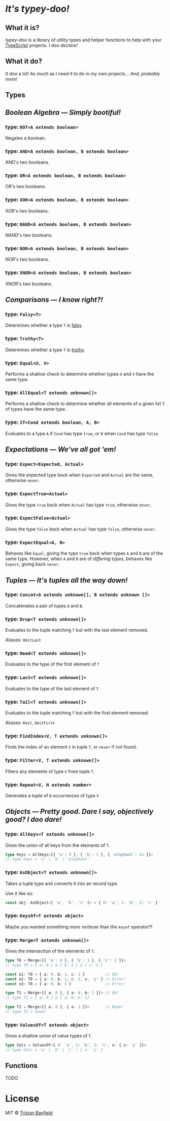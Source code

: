 # *It's typey-doo!*

## What it is?

*typey-doo* is a library of utility types and helper functions to help with your [TypeScript](https://www.typescriptlang.org/) projects. *I doo declare!*

## What it do?

It *doo* a lot! As much as I need it to do in my own projects... *And, probably more!*

## Types

## *Boolean Algebra &mdash; Simply bootiful!*

### type: `NOT<A extends boolean>`

Negates a boolean.

### type: `AND<A extends boolean, B extends boolean>`

AND's two booleans.

### type: `OR<A extends boolean, B extends boolean>`

OR's two booleans.

### type: `XOR<A extends boolean, B extends boolean>`

XOR's two booleans.

### type: `NAND<A extends boolean, B extends boolean>`

NAND's two booleans.

### type: `NOR<A extends boolean, B extends boolean>`

NOR's two booleans.

### type: `XNOR<A extends boolean, B extends boolean>`

XNOR's two booleans.

## *Comparisons &mdash; I know right?!*

### type: `Falsy<T>`

Determines whether a type `T` is [falsy](https://developer.mozilla.org/en-US/docs/Glossary/Falsy).

### type: `Truthy<T>`

Determines whether a type `T` is [truthy](https://developer.mozilla.org/en-US/docs/Glossary/Truthy).

### type: `Equal<U, V>`

Performs a shallow check to determine whether types `U` and `V` have the same type.

### type: `AllEqual<T extends unknown[]>`

Performs a shallow check to determine whether all elements of a given list `T` of types have the same type.

### type: `If<Cond extends boolean, A, B>`

Evaluates to a type `A` if `Cond` has type `true`, or `B` when `Cond` has type `false`.

## *Expectations &mdash; We've all got &#39;em!*

### type: `Expect<Expected, Actual>`

Gives the expected type back when `Expected` and `Actual` are the same, otherwise `never`.

### type: `ExpectTrue<Actual>`

Gives the type `true` back when `Actual` has type `true`, otherwise `never`.

### type: `ExpectFalse<Actual>`

Gives the type `false` back when `Actual` has type `false`, otherwise `never`.

### type: `ExpectEqual<A, B>`

Behaves like `Equal`, giving the type `true` back when types `A` and `B` are of the same type. However, when `A` and `B` are of *differing* types, behaves like `Expect`, giving back `never`.

## *Tuples &mdash; It's tuples all the way down!*

### type: `Concat<A extends unknown[], B extends unknown []>`

Concatenates a pair of tupes `A` and `B`.

### type: `Drop<T extends unknown[]>`

Evaluates to the tuple matching `T` but with the last element removed.

Aliases: `OmitLast`

### type: `Head<T extends unknown[]>`

Evaluates to the type of the first element of `T`

### type: `Last<T extends unknown[]>`

Evaluates to the type of the last element of `T`

### type: `Tail<T extends unknown[]>`

Evaluates to the tuple matching `T` but with the first element removed.

Aliases: `Rest`, `OmitFirst`

### type: `FindIndex<V, T extends unknown[]>`

Finds the index of an element `V` in tuple `T`, or `never` if not found.

### type: `Filter<V, T extends unknown[]>`

Filters any elements of type `V` from tuple `T`.

### type: `Repeat<V, N extends number>`

Generates a tuple of `N` occurrences of type `V`

## *Objects &mdash; Pretty good. Dare I say, objectively good? I doo dare!*

### type: `AllKeys<T extends unknown[]>`

Gives the union of all keys from the elements of `T`.

```ts
type Keys = AllKeys<[{ 'a': 0 }, { 'b': 1 }, { 'elephant': 42 }]>
// type Keys = 'a' | 'b' | 'elephant'
```

### type: `AsObject<T extends unknown[]>`

Takes a tuple type and converts it into an record type.

Use it like so:
```ts
const obj: AsObject<[ 'a', 'b', 'c' ]> = { 0: 'a', 1: 'b', 2: 'c' }
```

### type: `KeysOf<T extends object>`

Maybe you wanted something *more verbose* than the `keyof` operator?!

### type: `Merge<T extends unknown[]>`

Gives the intersection of the elements of `T`.

```ts
type T0 = Merge<[{ 'a': 0 }, { 'b': 1 }, { 'c': 2 }]>
// type T0 = { a: 0 } & { b: 1 } & { c: 2 }

const o1: T0 = { a: 0, b: 1, c: 2 }         // Ok!
const o2: T0 = { a: 0, b: 1, c: 2, x: 'y' } // Error!
const o3: T0 = { a: 0, b: 1 }               // Error!

type T1 = Merge<[{ a: 0 }, { a: 0, b: 1 }]> // Ok!
// type T1 = { a: 0 } & { a: 0, b: 1}

type T2 = Merge<[{ a: 0 }, { a: 1 }]>       // Nope!
// type T2 = never

```

### type: `ValuesOf<T extends object>`

Gives a shallow union of value types of `T`.

```ts
type Vals = ValuesOf<{ 0: 'a', 1: 'b', 2: 'c', o: { x: 'y' }}>
// type Vals = 'a' | 'b' | 'c' | { x: 'y' }
```

## Functions

*TODO*

# License

MIT © [Tristan Bayfield](http://github.com/tristan00b)
